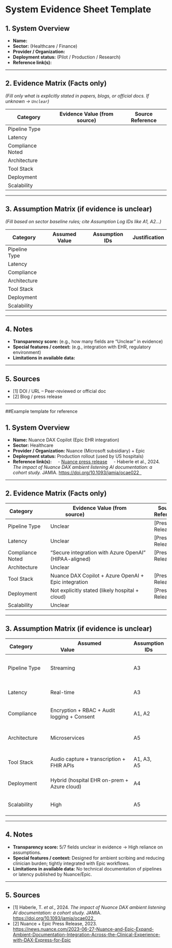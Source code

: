 # System Evidence Sheet Template

## 1. System Overview
- **Name:**  
- **Sector:** (Healthcare / Finance)  
- **Provider / Organization:**  
- **Deployment status:** (Pilot / Production / Research)  
- **Reference link(s):**  

---

## 2. Evidence Matrix (Facts only)
*(Fill only what is explicitly stated in papers, blogs, or official docs. If unknown → `Unclear`)*  

| Category        | Evidence Value (from source) | Source Reference |
|-----------------|-------------------------------|-----------------|
| Pipeline Type   |                               |                 |
| Latency         |                               |                 |
| Compliance Noted|                               |                 |
| Architecture    |                               |                 |
| Tool Stack      |                               |                 |
| Deployment      |                               |                 |
| Scalability     |                               |                 |

---

## 3. Assumption Matrix (if evidence is unclear)
*(Fill based on sector baseline rules; cite Assumption Log IDs like A1, A2…)*  

| Category        | Assumed Value                 | Assumption IDs | Justification |
|-----------------|-------------------------------|----------------|---------------|
| Pipeline Type   |                               |                |               |
| Latency         |                               |                |               |
| Compliance      |                               |                |               |
| Architecture    |                               |                |               |
| Tool Stack      |                               |                |               |
| Deployment      |                               |                |               |
| Scalability     |                               |                |               |

---

## 4. Notes
- **Transparency score:** (e.g., how many fields are “Unclear” in evidence)  
- **Special features / context:** (e.g., integration with EHR, regulatory environment)  
- **Limitations in available data:**  

---

## 5. Sources
- [1] DOI / URL – Peer-reviewed or official doc  
- [2] Blog / press release 

-----------------------------------------------------------------------------------------

##Example template for reference

## 1. System Overview
- **Name:** Nuance DAX Copilot (Epic EHR integration)  
- **Sector:** Healthcare  
- **Provider / Organization:** Nuance (Microsoft subsidiary) + Epic  
- **Deployment status:** Production rollout (used by US hospitals)  
- **Reference link(s):**  
  - [Nuance press release](https://news.nuance.com/2023-06-27-Nuance-and-Epic-Expand-Ambient-Documentation-Integration-Across-the-Clinical-Experience-with-DAX-Express-for-Epic)  
  - Haberle et al., 2024. *The impact of Nuance DAX ambient listening AI documentation: a cohort study.* JAMIA. https://doi.org/10.1093/jamia/ocae022  

---

## 2. Evidence Matrix (Facts only)

| Category        | Evidence Value (from source)                                    | Source Reference |
|-----------------|------------------------------------------------------------------|-----------------|
| Pipeline Type   | Unclear                                                          | [Press Release] |
| Latency         | Unclear                                                          | [Press Release] |
| Compliance Noted| “Secure integration with Azure OpenAI” (HIPAA-aligned)           | [Press Release] |
| Architecture    | Unclear                                                          |                 |
| Tool Stack      | Nuance DAX Copilot + Azure OpenAI + Epic integration             | [Press Release] |
| Deployment      | Not explicitly stated (likely hospital + cloud)                  | [Press Release] |
| Scalability     | Unclear                                                          |                 |

---

## 3. Assumption Matrix (if evidence is unclear)

| Category        | Assumed Value                                | Assumption IDs | Justification |
|-----------------|----------------------------------------------|----------------|---------------|
| Pipeline Type   | Streaming                                    | A3             | Live scribing requires continuous data feed |
| Latency         | Real-time                                    | A3             | Doctors need immediate note-taking |
| Compliance      | Encryption + RBAC + Audit logging + Consent  | A1, A2         | HIPAA/FHIR security baselines |
| Architecture    | Microservices                                | A5             | Modern EHR-AI integrations follow this |
| Tool Stack      | Audio capture + transcription + FHIR APIs    | A1, A3, A5     | Typical for voice-EHR integration |
| Deployment      | Hybrid (hospital EHR on-prem + Azure cloud)  | A4             | Cloud AI + on-prem EHR pattern |
| Scalability     | High                                         | A5             | Microservices scaling assumed |

---

## 4. Notes
- **Transparency score:** 5/7 fields unclear in evidence → High reliance on assumptions.  
- **Special features / context:** Designed for ambient scribing and reducing clinician burden; tightly integrated with Epic workflows.  
- **Limitations in available data:** No technical documentation of pipelines or latency published by Nuance/Epic.  

---

## 5. Sources
- [1] Haberle, T. *et al.*, 2024. *The impact of Nuance DAX ambient listening AI documentation: a cohort study.* JAMIA. https://doi.org/10.1093/jamia/ocae022  
- [2] Nuance + Epic Press Release, 2023. https://news.nuance.com/2023-06-27-Nuance-and-Epic-Expand-Ambient-Documentation-Integration-Across-the-Clinical-Experience-with-DAX-Express-for-Epic
